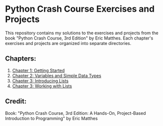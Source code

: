 # Python Crash Course Exercises and Projects

This repository contains my solutions to the exercises and projects from the book "Python Crash Course, 3rd Edition" by Eric Matthes. Each chapter's exercises and projects are organized into separate directories.

## Chapters:

1. [Chapter 1: Getting Started](chapter_01/)
2. [Chapter 2: Variables and Simple Data Types](chapter_02/)
3. [Chapter 3: Introducing Lists](chapter_03/)
4. [Chapter 3: Working with Lists](chapter_04/)

## Credit:
Book: "Python Crash Course, 3rd Edition: A Hands-On, Project-Based Introduction to Programming" by Eric Matthes
